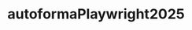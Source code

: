 # autoformaPlaywright2025

<!-- Run all the tests

    npx playwright test

Run a single test file

    npx playwright test tests/todo-page.spec.ts

Run a set of test files

    npx playwright test tests/todo-page/ tests/landing-page/

Run files that have my-spec or my-spec-2 in the file name

    npx playwright test my-spec my-spec-2

Run tests that are in line 42 in my-spec.ts

    npx playwright test my-spec.ts:42

Run the test with the title

    npx playwright test -g "add a todo item"

Run tests in headed browsers

    npx playwright test --headed

Run all the tests against a specific project

    npx playwright test --project=chromium

Disable parallelization

    npx playwright test --workers=1

Choose a reporter

    npx playwright test --reporter=dot

Run in debug mode with Playwright Inspector

    npx playwright test --debug

Run tests in interactive UI mode, with a built-in watch mode (Preview)

    npx playwright test --ui

Ask for help

    npx playwright test --help -->